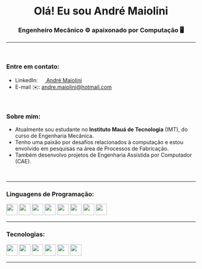 <h1 align="center">Olá! Eu sou André Maiolini </h1>
<h3 align="center">Engenheiro Mecânico ⚙️ apaixonado por Computação 🖥️</h3>
<hr>
<br>
<h3 align="left">Entre em contato:</h3>
<ul>
  <li>
    LinkedIn: 
    <a href="https://linkedin.com/in/https://www.linkedin.com/in/andremaiolini/" target="_blank"> 
      <img src="https://cdn.jsdelivr.net/gh/devicons/devicon/icons/linkedin/linkedin-original.svg" width="15"/>
      André Maiolini
    </a>
  </li>
  <li>
    E-mail ✉️: <a href="https://linkedin.com/in/https://www.linkedin.com/in/andremaiolini/" target="_blank">
      andre.maiolini@hotmail.com
    </a>
  </li>
</ul>
<br>
<h3 align="left">Sobre mim:</h3>
<ul>
  <li>Atualmente sou estudante no <b>Instituto Mauá de Tecnologia</b> (IMT), do curso de Engenharia Mecânica.</li>
  <li>Tenho uma paixão por desafios relacionados à computação e estou envolvido em pesquisas na área de Processos de Fabricação.</li>
  <li>Também desenvolvo projetos de Engenharia Assistida por Computador (CAE).</li>
</ul>
<br>
<hr>
<h3 align="left">Linguagens de Programação:</h3>
<p>
    <img src="https://cdn.jsdelivr.net/gh/devicons/devicon/icons/c/c-original.svg" width="30"/>        
    <img src="https://cdn.jsdelivr.net/gh/devicons/devicon/icons/python/python-original.svg" width="30"/>
    <img src="https://cdn.jsdelivr.net/gh/devicons/devicon/icons/java/java-original.svg" width="30"/>
    <img src="https://cdn.jsdelivr.net/gh/devicons/devicon/icons/flutter/flutter-original.svg" width="30"/>
    <img src="https://cdn.jsdelivr.net/gh/devicons/devicon/icons/javascript/javascript-original.svg" width="30"/>
    <img src="https://cdn.jsdelivr.net/gh/devicons/devicon/icons/arduino/arduino-original-wordmark.svg" width="30"/>
    <img src="https://cdn.jsdelivr.net/gh/devicons/devicon/icons/bash/bash-original.svg" width="30"/>
    <img src="https://cdn.jsdelivr.net/gh/devicons/devicon/icons/matlab/matlab-original.svg" width="30"/>     
  </p>  
<hr>
<h3 align="left">Tecnologias:</h3>
  <p>
    <img src="https://cdn.jsdelivr.net/gh/devicons/devicon/icons/mysql/mysql-original-wordmark.svg" width="30"/>
    <img src="https://cdn.jsdelivr.net/gh/devicons/devicon/icons/nodejs/nodejs-original.svg" width="30"/>
    <img src="https://cdn.jsdelivr.net/gh/devicons/devicon/icons/pandas/pandas-original.svg" width="30"/>
    <img src="https://cdn.jsdelivr.net/gh/devicons/devicon/icons/spring/spring-original.svg" width="30"/>
    <img src="https://cdn.jsdelivr.net/gh/devicons/devicon/icons/react/react-original.svg" width="30"/>
    <img src="https://cdn.jsdelivr.net/gh/devicons/devicon/icons/linux/linux-original.svg" width="30"/>               
  </p>        
<hr>

